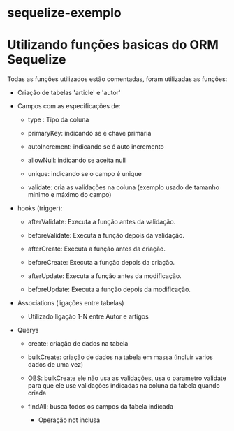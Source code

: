 # sequelize-exemplo

# Utilizando funções basicas do ORM Sequelize

Todas as funções utilizados estão comentadas, foram utilizadas as funções:
- Criação de tabelas 'article' e 'autor'

- Campos com as especificações de:
   
   * type : Tipo da coluna

   * primaryKey: indicando se é chave primária

   * autoIncrement: indicando se é auto incremento

   * allowNull: indicando se aceita null

   * unique: indicando se o campo é unique

   * validate: cria as validações na coluna (exemplo usado de tamanho minimo e máximo do campo)

- hooks (trigger):

   * afterValidate: Executa a função antes da validação.

   * beforeValidate: Executa a função depois da validação.

   * afterCreate: Executa a função antes da criação.

   * beforeCreate: Executa a função depois da criação.

   * afterUpdate: Executa a função antes da modificação.

   * beforeUpdate: Executa a função depois da modificação.

- Associations (ligações entre tabelas)

   * Utilizado ligação 1-N entre Autor e artigos

- Querys
   * create: criação de dados na tabela
    
   * bulkCreate: criação de dados na tabela em massa (incluir varios dados de uma vez)
    
    - OBS: bulkCreate ele não usa as validações, usa o parametro validate para que ele use validações indicadas na coluna da tabela quando criada
     
   * findAll: busca todos os campos da tabela indicada

     - Operação not inclusa

